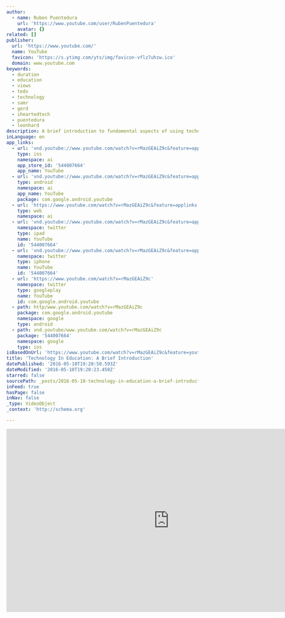 ```yaml
---
author:
  - name: Ruben Puentedura
    url: 'https://www.youtube.com/user/RubenPuentedura'
    avatar: {}
related: []
publisher:
  url: 'https://www.youtube.com/'
  name: YouTube
  favicon: 'https://s.ytimg.com/yts/img/favicon-vflz7uhzw.ico'
  domain: www.youtube.com
keywords:
  - duration
  - education
  - views
  - tedx
  - technology
  - samr
  - gerd
  - iheartedtech
  - puentedura
  - leonhard
description: A brief introduction to fundamental aspects of using technology in education.
inLanguage: en
app_links:
  - url: 'vnd.youtube://www.youtube.com/watch?v=rMazGEAiZ9c&feature=applinks'
    type: ios
    namespace: ai
    app_store_id: '544007664'
    app_name: YouTube
  - url: 'vnd.youtube://www.youtube.com/watch?v=rMazGEAiZ9c&feature=applinks'
    type: android
    namespace: ai
    app_name: YouTube
    package: com.google.android.youtube
  - url: 'https://www.youtube.com/watch?v=rMazGEAiZ9c&feature=applinks'
    type: web
    namespace: ai
  - url: 'vnd.youtube://www.youtube.com/watch?v=rMazGEAiZ9c&feature=applinks'
    namespace: twitter
    type: ipad
    name: YouTube
    id: '544007664'
  - url: 'vnd.youtube://www.youtube.com/watch?v=rMazGEAiZ9c&feature=applinks'
    namespace: twitter
    type: iphone
    name: YouTube
    id: '544007664'
  - url: 'https://www.youtube.com/watch?v=rMazGEAiZ9c'
    namespace: twitter
    type: googleplay
    name: YouTube
    id: com.google.android.youtube
  - path: http/www.youtube.com/watch?v=rMazGEAiZ9c
    package: com.google.android.youtube
    namespace: google
    type: android
  - path: vnd.youtube/www.youtube.com/watch?v=rMazGEAiZ9c
    package: '544007664'
    namespace: google
    type: ios
isBasedOnUrl: 'https://www.youtube.com/watch?v=rMazGEAiZ9c&feature=youtu.be'
title: 'Technology In Education: A Brief Introduction'
datePublished: '2016-05-10T19:20:50.593Z'
dateModified: '2016-05-10T19:20:23.450Z'
starred: false
sourcePath: _posts/2016-05-10-technology-in-education-a-brief-introduction.md
inFeed: true
hasPage: false
inNav: false
_type: VideoObject
_context: 'http://schema.org'

---
```

<iframe src="https://cdn.embedly.com/widgets/media.html?src=https%3A%2F%2Fwww.youtube.com%2Fembed%2FrMazGEAiZ9c%3Ffeature%3Doembed&amp;url=https%3A%2F%2Fwww.youtube.com%2Fwatch%3Fv%3DrMazGEAiZ9c%26feature%3Dyoutu.be&amp;image=https%3A%2F%2Fi.ytimg.com%2Fvi%2FrMazGEAiZ9c%2Fhqdefault.jpg&amp;key=b7d04c9b404c499eba89ee7072e1c4f7&amp;type=text%2Fhtml&amp;schema=youtube" width="854" height="480" scrolling="no" frameborder="0" allowfullscreen="" style=""></iframe>